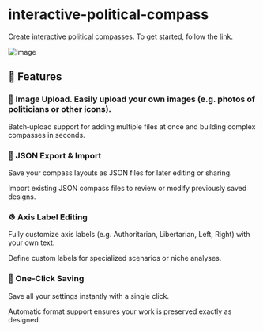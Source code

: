# interactive-political-compass

Create interactive political compasses. To get started, follow the [link](https://interactive-political-compass.netlify.app/).

![image](https://github.com/user-attachments/assets/b198e817-0313-4848-8eb2-1a9d1daf4ab8)

## 🚀 Features 

### 🌄 Image Upload. Easily upload your own images (e.g. photos of politicians or other icons).

Batch‑upload support for adding multiple files at once and building complex compasses in seconds.

### 🔄 JSON Export & Import
Save your compass layouts as JSON files for later editing or sharing.

Import existing JSON compass files to review or modify previously saved designs.

### ⚙️ Axis Label Editing
Fully customize axis labels (e.g. Authoritarian, Libertarian, Left, Right) with your own text.

Define custom labels for specialized scenarios or niche analyses.

### 💾 One‑Click Saving
Save all your settings instantly with a single click.

Automatic format support ensures your work is preserved exactly as designed.
